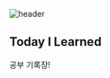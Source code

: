 ![header](https://capsule-render.vercel.app/api?type=waving&color=gradient&height=250&section=header&text=TIL&fontSize=90)

## Today I Learned
공부 기록장!

